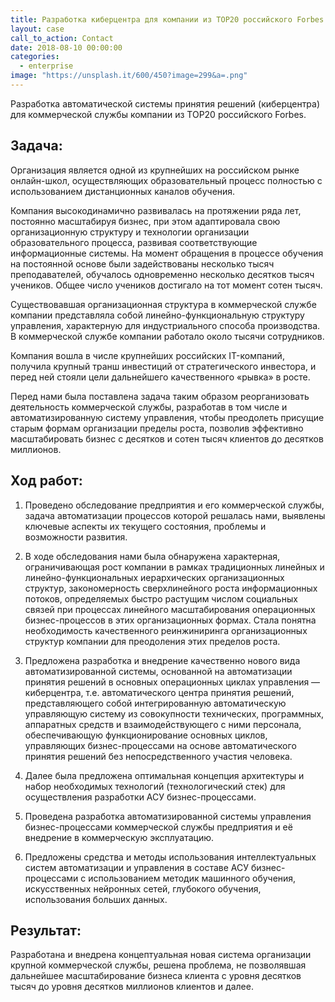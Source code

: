 ```yaml
---
title: Разработка киберцентра для компании из TOP20 российского Forbes
layout: case
call_to_action: Contact
date: 2018-08-10 00:00:00
categories:
  - enterprise
image: "https://unsplash.it/600/450?image=299&a=.png"
---
```


Разработка автоматической системы принятия решений (киберцентра) для коммерческой службы компании из TOP20 российского Forbes.

## Задача:

Организация является одной из крупнейших на российском рынке онлайн-школ, осуществляющих образовательный процесс полностью с использованием дистанционных каналов обучения.

Компания высокодинамично развивалась на протяжении ряда лет, постоянно масштабируя бизнес, при этом адаптировала свою организационную структуру и технологии организации образовательного процесса, развивая соответствующие информационные системы. На момент обращения в процессе обучения на постоянной основе были задействованы несколько тысяч преподавателей, обучалось одновременно несколько десятков тысяч учеников. Общее число учеников достигало на тот момент сотен тысяч.

Существовавшая организационная структура в коммерческой службе компании  представляла собой линейно-функциональную структуру управления, характерную для индустриального способа производства. В коммерческой службе компании работало около тысячи сотрудников.

Компания вошла в числе крупнейших российских IT-компаний, получила крупный транш инвестиций от стратегического инвестора, и перед ней стояли цели дальнейшего качественного «рывка» в росте.

Перед нами была поставлена задача таким образом реорганизовать деятельность коммерческой службы, разработав в том числе и автоматизированную систему управления, чтобы преодолеть присущие старым формам организации пределы роста, позволив эффективно масштабировать бизнес с десятков и сотен тысяч клиентов до десятков миллионов.

## Ход работ:

1. Проведено обследование предприятия и его коммерческой службы, задача автоматизации процессов которой решалась нами, выявлены ключевые аспекты их текущего состояния, проблемы и возможности развития.

2. В ходе обследования нами была обнаружена характерная, ограничивающая рост компании в рамках традиционных линейных и линейно-функциональных иерархических организационных структур, закономерность сверхлинейного роста информационных потоков, определяемых быстро растущим числом социальных связей при процессах линейного масштабирования операционных бизнес-процессов в этих организационных формах. Стала понятна необходимость качественного реинжиниринга организационных структур компании для преодоления этих пределов роста.
 
3. Предложена разработка и внедрение качественно нового вида автоматизированной системы, основанной на автоматизации принятия решений в основных операционных циклах управления — киберцентра, т.е. автоматического центра принятия решений, представляющего собой  интегрированную автоматическую управляющую систему из совокупности технических, программных, аппаратных средств и взаимодействующего с ними персонала, обеспечивающую функционирование основных циклов, управляющих бизнес-процессами на основе автоматического принятия решений без непосредственного участия человека.
 
4. Далее была предложена оптимальная концепция архитектуры и набор необходимых технологий (технологический стек) для осуществления разработки АСУ бизнес-процессами.

5. Проведена разработка автоматизированной системы управления бизнес-процессами коммерческой службы предприятия и её внедрение в коммерческую эксплуатацию. 

6. Предложены средства и методы использования интеллектуальных систем автоматизации и управления в составе АСУ бизнес-процессами с использованием методик машинного обучения, искусственных нейронных сетей, глубокого обучения, использования больших данных.

## Результат:

Разработана и внедрена концептуальная новая система организации крупной коммерческой службы, решена проблема, не позволявшая дальнейшее масштабирование бизнеса клиента с уровня десятков тысяч до уровня десятков миллионов клиентов и далее.
